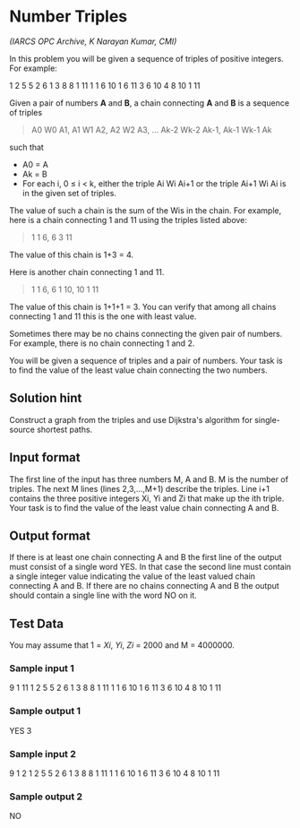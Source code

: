 # Number Triples

*(IARCS OPC Archive, K Narayan Kumar, CMI)*

In this problem you will be given a sequence of triples of positive integers. For example:

   1  2   5
   5  2   6
   1  3   8
   8  1  11
   1  1   6
  10  1   6
  11  3   6
  10  4   8
  10  1  11

Given a pair of numbers **A** and **B**, a chain connecting **A** and **B** is a sequence of triples 

>  A0 W0 A1,   A1 W1 A2,   A2 W2 A3,   ... Ak-2 Wk-2 Ak-1,   Ak-1 Wk-1 Ak 

such that

* A0 = A
* Ak = B
* For each i, 0 ≤ i < k, either the triple Ai Wi Ai+1 or the triple Ai+1 Wi Ai is in the given set of triples.

The value of such a chain is the sum of the Wis in the chain. For example, here is a chain connecting 1 and 11 using the triples listed above:

>   1  1  6,  6  3  11

The value of this chain is 1+3 = 4.

Here is another chain connecting 1 and 11.

>   1  1  6,  6  1  10,  10  1  11

The value of this chain is 1+1+1 = 3. You can verify that among all chains connecting 1 and 11 this is the one with least value.

Sometimes there may be no chains connecting the given pair of numbers. For example, there is no chain connecting 1 and 2.

You will be given a sequence of triples and a pair of numbers. Your task is to find the value of the least value chain connecting the two numbers.

## Solution hint

Construct a graph from the triples and use Dijkstra's algorithm for single-source shortest paths.

## Input format

The first line of the input has three numbers M, A and B. M is the number of triples. The next M lines (lines 2,3,...,M+1) describe the triples. Line i+1 contains the three positive integers Xi, Yi and Zi that make up the ith triple. Your task is to find the value of the least value chain connecting A and B.

## Output format

If there is at least one chain connecting A and B the first line of the output must consist of a single word YES. In that case the second line must contain a single integer value indicating the value of the least valued chain connecting A and B. If there are no chains connecting A and B the output should contain a single line with the word NO on it.

## Test Data

You may assume that 1 = *Xi*, *Yi*, *Zi* = 2000 and M = 4000000.

### Sample input 1

  9 1 11
  1 2  5
  5 2  6
  1 3  8
  8 1 11
  1 1  6
 10 1  6
 11 3  6
 10 4  8
 10 1 11

### Sample output 1

 YES
 3

### Sample input 2

  9 1  2
  1 2  5
  5 2  6
  1 3  8
  8 1 11
  1 1  6
 10 1  6
 11 3  6
 10 4  8
 10 1 11

### Sample output 2

 NO
